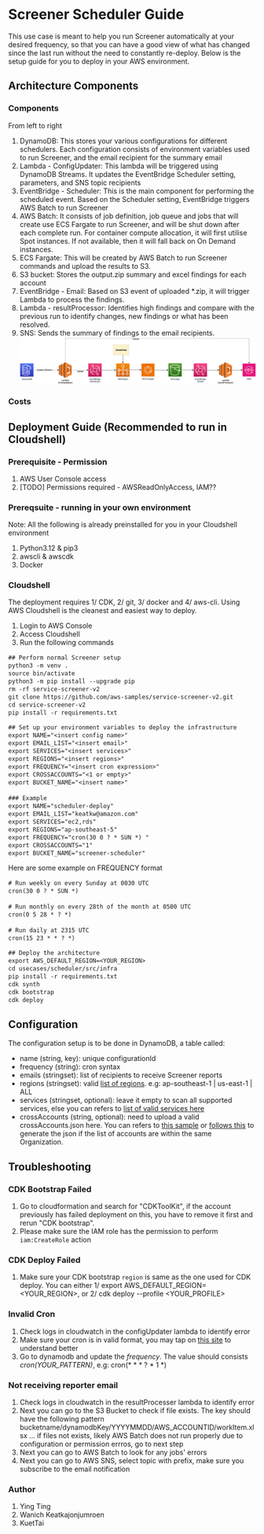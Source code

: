 # Screener Scheduler Guide
This use case is meant to help you run Screener automatically at your desired frequency, so that you can have a good view of what has changed since the last run without the need to constantly re-deploy. Below is the setup guide for you to deploy in your AWS environment. 

## Architecture Components
### Components

From left to right
1. DynamoDB: This stores your various configurations for different schedulers. Each configuration consists of environment variables used to run Screener, and the email recipient for the summary email
2. Lambda - ConfigUpdater: This lambda will be triggered using DynamoDB Streams. It updates the EventBridge Scheduler setting, parameters, and SNS topic recipients
3. EventBridge - Scheduler: This is the main component for performing the scheduled event. Based on the Scheduler setting, EventBridge triggers AWS Batch to run Screener
4. AWS Batch: It consists of job definition, job queue and jobs that will create use ECS Fargate to run Screener, and will be shut down after each complete run. For container compute allocation, it will first utilise Spot instances. If not available, then it will fall back on On Demand instances.
5. ECS Fargate: This will be created by AWS Batch to run Screener commands and upload the results to S3.
6. S3 bucket: Stores the output.zip summary and excel findings for each account
7. EventBridge - Email: Based on S3 event of uploaded *.zip, it will trigger Lambda to process the findings.
8. Lambda - resultProcessor: Identifies high findings and compare with the previous run to identify changes, new findings or what has been resolved.
9. SNS: Sends the summary of findings to the email recipients. 
![architecture diagram](./screener-architecture.png)

### Costs
<TODO>

## Deployment Guide (Recommended to run in Cloudshell)
### Prerequisite - Permission 
1. AWS User Console access
2. [TODO] Permissions required - AWSReadOnlyAccess, IAM??

### Prereqsuite - running in your own environment 
Note: All the following is already preinstalled for you in  your Cloudshell environment
1. Python3.12 & pip3
1. awscli & awscdk
1. Docker

### Cloudshell
The deployment requires 1/ CDK, 2/ git, 3/ docker and 4/ aws-cli. Using AWS Cloudshell is the cleanest and easiest way to deploy.
1. Login to AWS Console
1. Access Cloudshell
1. Run the following commands
```
## Perform normal Screener setup
python3 -m venv .
source bin/activate
python3 -m pip install --upgrade pip
rm -rf service-screener-v2
git clone https://github.com/aws-samples/service-screener-v2.git
cd service-screener-v2
pip install -r requirements.txt
```
```
## Set up your environment variables to deploy the infrastructure
export NAME="<insert config name>" 
export EMAIL_LIST="<insert email>"
export SERVICES="<insert services>" 
export REGIONS="<insert regions>" 
export FREQUENCY="<insert cron expression>" 
export CROSSACCOUNTS="<1 or empty>"
export BUCKET_NAME="<insert name>" 

### Example
export NAME="scheduler-deploy" 
export EMAIL_LIST="keatkw@amazon.com"
export SERVICES="ec2,rds" 
export REGIONS="ap-southeast-5" 
export FREQUENCY="cron(30 0 ? * SUN *) " 
export CROSSACCOUNTS="1"
export BUCKET_NAME="screener-scheduler" 
```

Here are some example on FREQUENCY format
```
# Run weekly on every Sunday at 0030 UTC
cron(30 0 ? * SUN *) 

# Run monthly on every 28th of the month at 0500 UTC
cron(0 5 28 * ? *)

# Run daily at 2315 UTC
cron(15 23 * * ? *)
```

```
## Deploy the architecture
export AWS_DEFAULT_REGION=<YOUR_REGION>
cd usecases/scheduler/src/infra
pip install -r requirements.txt
cdk synth 
cdk bootstrap
cdk deploy
```

## Configuration
The configuration setup is to be done in DynamoDB, a table called: <TODO>
- name (string, key): unique configurationId
- frequency (string): cron syntax
- emails (stringset): list of recipients to receive Screener reports
- regions (stringset): valid [list of regions](https://docs.aws.amazon.com/AmazonRDS/latest/UserGuide/Concepts.RegionsAndAvailabilityZones.html). e.g: ap-southeast-1 | us-east-1 | ALL
- services (stringset, optional): leave it empty to scan all supported services, else you can refers to [list of valid services here](https://github.com/aws-samples/service-screener-v2/tree/main/services)
- crossAccounts (string, optional): need to upload a valid crossAccounts.json here. You can refers to [this sample](https://github.com/aws-samples/service-screener-v2/blob/main/crossAccounts.sample.json) or [follows this](https://github.com/aws-samples/service-screener-v2/tree/main/usecases/accountsWithinOrganization) to generate the json if the list of accounts are within the same Organization.

## Troubleshooting
### CDK Bootstrap Failed
1. Go to cloudformation and search for "CDKToolKit", if the account previously has failed deployment on this, you have to remove it first and rerun "CDK bootstrap". 
1. Please make sure the IAM role has the permission to perform `iam:CreateRole` action

### CDK Deploy Failed
1. Make sure your CDK bootstrap `region` is same as the one used for CDK deploy. You can either 1/ export AWS_DEFAULT_REGION=<YOUR_REGION>, or 2/ cdk deploy --profile <YOUR_PROFILE>


### Invalid Cron
1. Check logs in cloudwatch in the configUpdater lambda to identify error
1. Make sure your cron is in valid format, you may tap on [this site](https://www.freeformatter.com/cron-expression-generator-quartz.html) to understand better
1. Go to dynamodb and update the *frequency*. The value should consists *cron(YOUR_PATTERN)*, e.g: cron(* * * ? * 1 *)

### Not receiving reporter email
1. Check logs in cloudwatch in the resultProcesser lambda to identify error
1. Next you can go to the S3 Bucket to check if file exists. The key should have the following pattern bucketname/dynamodbKey/YYYYMMDD/AWS_ACCOUNTID/workItem.xlsx ... if files not exists, likely AWS Batch does not run properly due to configuration or permission errros, go to next step
1. Next you can go to AWS Batch to look for any jobs' errors
1. Next you can go to AWS SNS, select topic with prefix, make sure you subscribe to the email notification

### Author
1. Ying Ting
1. Wanich Keatkajonjumroen
1. KuetTai